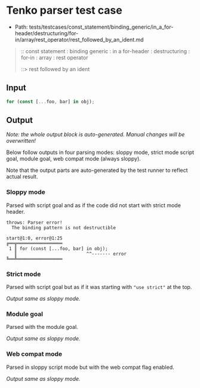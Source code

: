 # Tenko parser test case

- Path: tests/testcases/const_statement/binding_generic/in_a_for-header/destructuring/for-in/array/rest_operator/rest_followed_by_an_ident.md

> :: const statement : binding generic : in a for-header : destructuring : for-in : array : rest operator
>
> ::> rest followed by an ident

## Input

`````js
for (const [...foo, bar] in obj);
`````

## Output

_Note: the whole output block is auto-generated. Manual changes will be overwritten!_

Below follow outputs in four parsing modes: sloppy mode, strict mode script goal, module goal, web compat mode (always sloppy).

Note that the output parts are auto-generated by the test runner to reflect actual result.

### Sloppy mode

Parsed with script goal and as if the code did not start with strict mode header.

`````
throws: Parser error!
  The binding pattern is not destructible

start@1:0, error@1:25
╔══╦═════════════════
 1 ║ for (const [...foo, bar] in obj);
   ║                          ^^------- error
╚══╩═════════════════

`````

### Strict mode

Parsed with script goal but as if it was starting with `"use strict"` at the top.

_Output same as sloppy mode._

### Module goal

Parsed with the module goal.

_Output same as sloppy mode._

### Web compat mode

Parsed in sloppy script mode but with the web compat flag enabled.

_Output same as sloppy mode._
